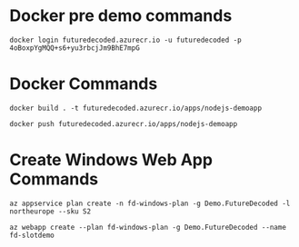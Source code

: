 # Docker pre demo commands
```
docker login futuredecoded.azurecr.io -u futuredecoded -p 4oBoxpYgMQQ+s6+yu3rbcjJm9BhE7mpG
```

# Docker Commands
```
docker build . -t futuredecoded.azurecr.io/apps/nodejs-demoapp

docker push futuredecoded.azurecr.io/apps/nodejs-demoapp
```

# Create Windows Web App Commands
```
az appservice plan create -n fd-windows-plan -g Demo.FutureDecoded -l northeurope --sku S2

az webapp create --plan fd-windows-plan -g Demo.FutureDecoded --name fd-slotdemo
```
